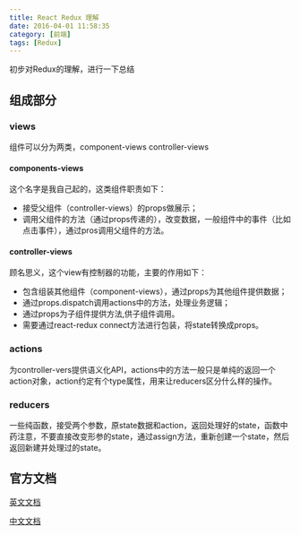 ```yaml
---
title: React Redux 理解
date: 2016-04-01 11:58:35
category: [前端]
tags: [Redux]
---
```


初步对Redux的理解，进行一下总结

## 组成部分

### views
组件可以分为两类，component-views controller-views

#### components-views
这个名字是我自己起的，这类组件职责如下：
- 接受父组件（controller-views）的props做展示；
- 调用父组件的方法（通过props传递的），改变数据，一般组件中的事件（比如点击事件），通过pros调用父组件的方法。

#### controller-views
顾名思义，这个view有控制器的功能，主要的作用如下：
- 包含组装其他组件（component-views），通过props为其他组件提供数据；
- 通过props.dispatch调用actions中的方法，处理业务逻辑；
- 通过props为子组件提供方法,供子组件调用。
- 需要通过react-redux connect方法进行包装，将state转换成props。

### actions
为controller-vers提供语义化API，actions中的方法一般只是单纯的返回一个action对象，action约定有个type属性，用来让reducers区分什么样的操作。

### reducers
一些纯函数，接受两个参数，原state数据和action，返回处理好的state，函数中药注意，不要直接改变形参的state，通过assign方法，重新创建一个state，然后返回新建并处理过的state。

## 官方文档
[英文文档](http://redux.js.org/)

[中文文档](http://camsong.github.io/redux-in-chinese/index.html)
